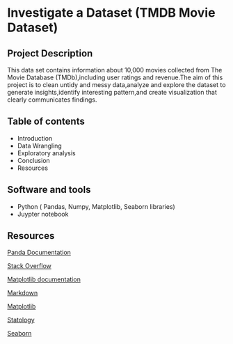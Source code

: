 # Investigate a Dataset (TMDB Movie Dataset)


## Project Description


This data set contains information about 10,000 movies collected from The Movie Database (TMDb),including user ratings and revenue.The aim of this project is to clean untidy and messy data,analyze and explore the dataset to generate insights,identify interesting pattern,and create visualization that clearly communicates findings.



## Table of contents

- Introduction
- Data Wrangling
- Exploratory analysis
- Conclusion
- Resources

## Software and tools

- Python ( Pandas, Numpy, Matplotlib, Seaborn libraries)
- Juypter notebook


## Resources


[Panda Documentation](https://pandas.pydata.org/docs/reference/frame.html)

[Stack Overflow](https://stackoverflow.com/questions)

[Matplotlib documentation](https://matplotlib.org/stable/index.html)

[Markdown](https://www.markdownguide.org/basic-syntax)

[Matplotlib](https://matplotlib.org/stable/index.html)

[Statology](https://www.statology.org/python-guides/)

[Seaborn](https://seaborn.pydata.org/)



